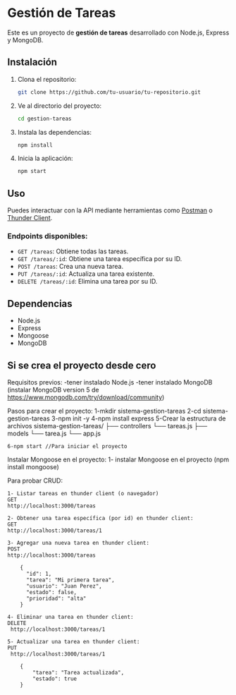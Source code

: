 # Gestión de Tareas

Este es un proyecto de **gestión de tareas** desarrollado con Node.js, Express y MongoDB.

## Instalación

1. Clona el repositorio:
    ```bash
    git clone https://github.com/tu-usuario/tu-repositorio.git
    ```

2. Ve al directorio del proyecto:
    ```bash
    cd gestion-tareas
    ```

3. Instala las dependencias:
    ```bash
    npm install
    ```

4. Inicia la aplicación:
    ```bash
    npm start
    ```

## Uso

Puedes interactuar con la API mediante herramientas como [Postman](https://www.postman.com/) o [Thunder Client](https://www.thunderclient.com/).

### Endpoints disponibles:

- `GET /tareas`: Obtiene todas las tareas.
- `GET /tareas/:id`: Obtiene una tarea específica por su ID.
- `POST /tareas`: Crea una nueva tarea.
- `PUT /tareas/:id`: Actualiza una tarea existente.
- `DELETE /tareas/:id`: Elimina una tarea por su ID.

## Dependencias

- Node.js
- Express
- Mongoose
- MongoDB

## Si se crea el proyecto desde cero

Requisitos previos:
	-tener instalado Node.js
	-tener instalado MongoDB (instalar MongoDB version 5 de https://www.mongodb.com/try/download/community)


Pasos para crear el proyecto:
	1-mkdir sistema-gestion-tareas
	2-cd sistema-gestion-tareas
	3-npm init -y
	4-npm install express
	5-Crear la estructura de archivos
	sistema-gestion-tareas/
	├── controllers
    	└── tareas.js
    ├── models
    	└── tarea.js
	└── app.js
	
	6-npm start //Para iniciar el proyecto

Instalar Mongoose en el proyecto:
	1- instalar Mongoose en el proyecto (npm install mongoose)

Para probar CRUD:

	1- Listar tareas en thunder client (o navegador)
	GET 
	http://localhost:3000/tareas

	2- Obtener una tarea específica (por id) en thunder client:
	GET
	http://localhost:3000/tareas/1

	3- Agregar una nueva tarea en thunder client:
	POST 
	http://localhost:3000/tareas

		{
		  "id": 1,
		  "tarea": "Mi primera tarea",
		  "usuario": "Juan Perez",
		  "estado": false,
		  "prioridad": "alta"
		}

	4- Eliminar una tarea en thunder client:
	DELETE
	 http://localhost:3000/tareas/1
	 
	5- Actualizar una tarea en thunder client: 
	PUT
	 http://localhost:3000/tareas/1

		{
			"tarea": "Tarea actualizada",
			"estado": true
		}
